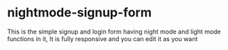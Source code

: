 # nightmode-signup-form
This is the simple signup and login form having night mode and light mode functions in it, It is fully responsive and you can edit it as you want
